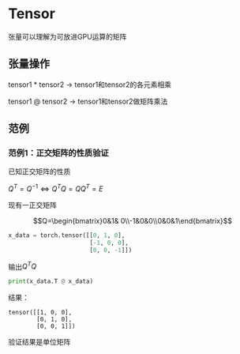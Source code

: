 # Tensor

张量可以理解为可放进GPU运算的矩阵

## 张量操作

tensor1 * tensor2 $\rightarrow$ tensor1和tensor2的各元素相乘

tensor1 @ tensor2 $\rightarrow$ tensor1和tensor2做矩阵乘法

## 范例

### 范例1：正交矩阵的性质验证

已知正交矩阵的性质

$Q^T=Q^{-1}\iff Q^TQ=QQ^T=E$​

现有一正交矩阵

$$Q=\begin{bmatrix}0&1& 0\\-1&0&0\\0&0&1\end{bmatrix}$$

```python
x_data = torch.tensor([[0, 1, 0],
                       [-1, 0, 0],
                       [0, 0, -1]])
```

输出$Q^TQ$

```python
print(x_data.T @ x_data)
```

结果：

```output
tensor([[1, 0, 0],
        [0, 1, 0],
        [0, 0, 1]])

```

验证结果是单位矩阵